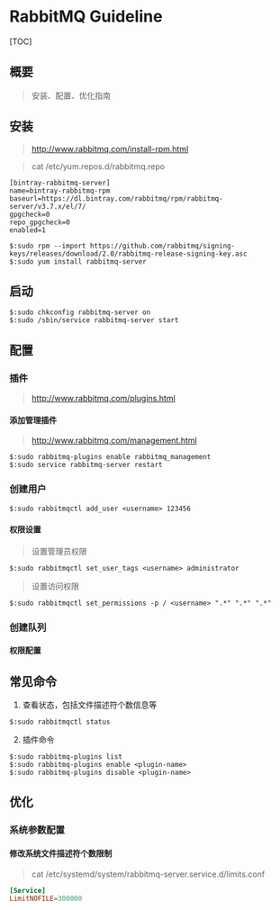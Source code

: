# RabbitMQ Guideline

[TOC]

## 概要

> 安装、配置、优化指南

## 安装
> http://www.rabbitmq.com/install-rpm.html

> cat /etc/yum.repos.d/rabbitmq.repo
```text
[bintray-rabbitmq-server]
name=bintray-rabbitmq-rpm
baseurl=https://dl.bintray.com/rabbitmq/rpm/rabbitmq-server/v3.7.x/el/7/
gpgcheck=0
repo_gpgcheck=0
enabled=1
```

```shell
$:sudo rpm --import https://github.com/rabbitmq/signing-keys/releases/download/2.0/rabbitmq-release-signing-key.asc
$:sudo yum install rabbitmq-server
```

## 启动

```shell
$:sudo chkconfig rabbitmq-server on
$:sudo /sbin/service rabbitmq-server start
```

## 配置

### 插件
> http://www.rabbitmq.com/plugins.html

#### 添加管理插件
> http://www.rabbitmq.com/management.html

```shell
$:sudo rabbitmq-plugins enable rabbitmq_management
$:sudo service rabbitmq-server restart
```

### 创建用户
```shell
$:sudo rabbitmqctl add_user <username> 123456
```

#### 权限设置

> 设置管理员权限
```shell
$:sudo rabbitmqctl set_user_tags <username> administrator 
```

> 设置访问权限
```shell
$:sudo rabbitmqctl set_permissions -p / <username> ".*" ".*" ".*"
```

### 创建队列

#### 权限配置

## 常见命令
1. 查看状态，包括文件描述符个数信息等

```shell
$:sudo rabbitmqctl status
```

2. 插件命令
```shell
$:sudo rabbitmq-plugins list
$:sudo rabbitmq-plugins enable <plugin-name>
$:sudo rabbitmq-plugins disable <plugin-name>
```
## 优化
### 系统参数配置

#### 修改系统文件描述符个数限制
> cat /etc/systemd/system/rabbitmq-server.service.d/limits.conf
```conf
[Service]
LimitNOFILE=300000
```
